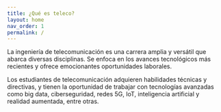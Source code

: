 ```yaml
---
title: ¿Qué es teleco?
layout: home
nav_order: 1
permalink: /
---
```


La ingeniería de telecomunicación es una carrera amplia y versátil que abarca diversas disciplinas. Se enfoca en los avances tecnológicos más recientes y ofrece emocionantes oportunidades laborales.

Los estudiantes de telecomunicación adquieren habilidades técnicas y directivas, y tienen la oportunidad de trabajar con tecnologías avanzadas como big data, ciberseguridad, redes 5G, IoT, inteligencia artificial y realidad aumentada, entre otras.
